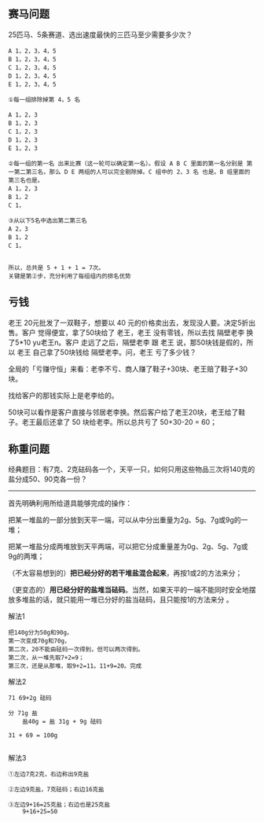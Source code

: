 ## 赛马问题

25匹马、5条赛道、选出速度最快的三匹马至少需要多少次？

``` 
A 1，2，3，4，5
B 1，2，3，4，5
C 1，2，3，4，5
D 1，2，3，4，5
E 1，2，3，4，5

①每一组排除掉第 4，5 名

A 1，2，3
B 1，2，3
C 1，2，3
D 1，2，3
E 1，2，3

②每一组的第一名 出来比赛（这一轮可以确定第一名）。假设 A B C 里面的第一名分别是 第一第二第三名，那么 D E 两组的人可以完全剔除掉。C 组中的 2，3 名 也是。B 组里面的第三名也是。
A 1，2，3
B 1，2
C 1，

③从以下5名中选出第二第三名
A 2，3
B 1，2
C 1，


所以，总共是 5 + 1 + 1 = 7次。
关键是第②步，充分利用了每组组内的排名优势
```



## 亏钱

老王 20元批发了一双鞋子，想要以 40 元的价格卖出去，发现没人要。决定5折出售。客户 觉得便宜，拿了50块给了 老王，老王 没有零钱，所以去找 隔壁老李 换了5*10 yu老王n。客户 走远了之后，隔壁老李 跟 老王 说，那50块钱是假的，所以 老王 自己拿了50块钱给 隔壁老李。问，老王 亏了多少钱？



全局的「亏赚守恒」来看：老李不亏、商人赚了鞋子+30块、老王赔了鞋子+30块。

找给客户的那钱实际上是老李给的。

50块可以看作是客户直接与邻居老李换。然后客户给了老王20块，老王给了鞋子。老王最后还拿了 50 块给老李。所以总共亏了 50+30-20 = 60；



## 称重问题

经典题目：有7克、2克砝码各一个，天平一只，如何只用这些物品三次将140克的盐分成50、90克各一份？ 



---



首先明确利用所给道具能够完成的操作：

把某一堆盐的一部分放到天平一端，可以从中分出重量为2g、5g、7g或9g的一堆；

把某一堆盐分成两堆放到天平两端，可以把它分成重量差为0g、2g、5g、7g或9g的两堆；

（不太容易想到的）**把已经分好的若干堆盐混合起来**，再按1或2的方法来分；

（更变态的）**用已经分好的盐堆当砝码**。当然，如果天平的一端不能同时安全地摆放多堆盐的话，就只能用一堆已分好的盐当砝码，且只能按1的方法来分 。



解法1

``` 
把140g分为50g和90g。
第一次变成70g和70g，
第二次，20不能由砝码一次得到，但可以两次得到。
第二次，从一堆先取7+2=9；
第三次，还是从那堆，取9+2=11。11+9=20。完成
```



解法2

``` 
71 69+2g 砝码

分 71g 盐
	盐40g = 盐 31g + 9g 砝码

31 + 69 = 100g


```



解法3

``` 
①左边7克2克，右边称出9克盐

②左边9克盐，7克砝码；右边16克盐

③左边9+16=25克盐；右边也是25克盐
	9+16+25=50
```

